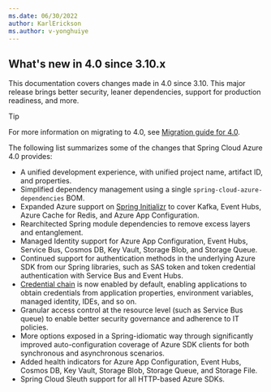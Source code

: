 ```yaml
---
ms.date: 06/30/2022
author: KarlErickson
ms.author: v-yonghuiye
---
```


## What's new in 4.0 since 3.10.x

This documentation covers changes made in 4.0 since 3.10. This major release brings better security, leaner dependencies, support for production readiness, and more.

> [!TIP]
> For more information on migrating to 4.0, see [Migration guide for 4.0](../../spring-cloud-azure-appendix.md#migration-guide-for-40).

The following list summarizes some of the changes that Spring Cloud Azure 4.0 provides:

* A unified development experience, with unified project name, artifact ID, and properties.
* Simplified dependency management using a single `spring-cloud-azure-dependencies` BOM.
* Expanded Azure support on [Spring Initializr](https://start.spring.io) to cover Kafka, Event Hubs, Azure Cache for Redis, and Azure App Configuration.
* Rearchitected Spring module dependencies to remove excess layers and entanglement.
* Managed Identity support for Azure App Configuration, Event Hubs, Service Bus, Cosmos DB, Key Vault, Storage Blob, and Storage Queue.
* Continued support for authentication methods in the underlying Azure SDK from our Spring libraries, such as SAS token and token credential authentication with Service Bus and Event Hubs.
* [Credential chain](/java/api/overview/azure/identity-readme?view=azure-java-stable&preserve-view=true#defaultazurecredential) is now enabled by default, enabling applications to obtain credentials from application properties, environment variables, managed identity, IDEs, and so on.
* Granular access control at the resource level (such as Service Bus queue) to enable better security governance and adherence to IT policies.
* More options exposed in a Spring-idiomatic way through significantly improved auto-configuration coverage of Azure SDK clients for both synchronous and asynchronous scenarios.
* Added health indicators for Azure App Configuration, Event Hubs, Cosmos DB, Key Vault, Storage Blob, Storage Queue, and Storage File.
* Spring Cloud Sleuth support for all HTTP-based Azure SDKs.
